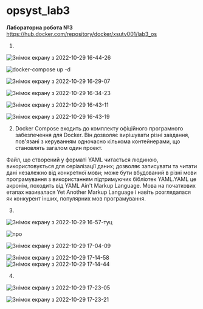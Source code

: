 # opsyst_lab3
**Лабораторна робота №3**
https://hub.docker.com/repository/docker/xsutv001/lab3_os 

1)

![Знімок екрану з 2022-10-29 16-44-26](https://user-images.githubusercontent.com/115028080/198837831-34393639-ea68-431e-b80d-e25c9af08c84.png)

![docker-compose up -d](https://user-images.githubusercontent.com/115028080/198837844-2c4eab9c-567d-46bf-9db3-603d4ee13978.png)

![Знімок екрану з 2022-10-29 16-29-07](https://user-images.githubusercontent.com/115028080/198837853-bcb3fbe8-fd19-41f7-9178-0cf8ef2050da.png)

![Знімок екрану з 2022-10-29 16-34-23](https://user-images.githubusercontent.com/115028080/198837860-cabf8d06-bcbd-44ef-9631-24d69088edaa.png)

![Знімок екрану з 2022-10-29 16-43-11](https://user-images.githubusercontent.com/115028080/198837866-f3d90cff-3d25-4a02-82d8-87691bc16ad3.png)

![Знімок екрану з 2022-10-29 16-43-19](https://user-images.githubusercontent.com/115028080/198837868-1ac57266-0896-465a-beb6-2421db8a22e6.png)

2) Docker Compose входить до комплекту офіційного програмного забезпечення для Docker. Він дозволяє вирішувати різні завдання, пов'язані з керуванням одночасно кількома контейнерами, що становлять загалом один проект.

Файл, що створений у форматі YAML читається людиною, використовується для серіалізації даних; дозволяє записувати та читати дані незалежно від конкретної мови; може бути вбудований в різні мови програмування з використанням підтримуючих бібліотек YAML.YAML це акронім, походить від YAML Ain't Markup Language. Мова на початкових етапах називалася Yet Another Markup Language і навіть розглядалася як конкурент інших, популярних мов програмування.

3)

![Знімок екрану з 2022-10-29 16-57-туц](https://user-images.githubusercontent.com/115028080/198837944-07bb1908-40e6-47a7-919f-f5e181beb1fa.png)

![про](https://user-images.githubusercontent.com/115028080/198838021-0b5ae0b3-137e-4d43-8caf-d75e2eccc6cd.png)

![Знімок екрану з 2022-10-29 17-04-09](https://user-images.githubusercontent.com/115028080/198837965-347e6210-1e26-4af6-b43d-b713d500d876.png)

![Знімок екрану з 2022-10-29 17-14-58](https://user-images.githubusercontent.com/115028080/198838166-770eb792-acd0-49f4-9951-1ed632fd73ff.png)
![Знімок екрану з 2022-10-29 17-14-44](https://user-images.githubusercontent.com/115028080/198838206-fd38da96-27f4-4d67-b75c-97b3e7dc0100.png)


4)

![Знімок екрану з 2022-10-29 17-23-05](https://user-images.githubusercontent.com/115028080/198838108-801bb0da-e5bf-4907-80ef-84c77c9e31fc.png)

![Знімок екрану з 2022-10-29 17-23-21](https://user-images.githubusercontent.com/115028080/198838095-c042110c-c44b-4509-8acd-0a7e4eecff35.png)

